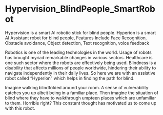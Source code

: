 # Hypervision_BlindPeople_SmartRobot
Hypervision is a smart AI robotic stick for blind people.
Hyperion is a smart AI Assistant robot for blind people, Features Include Face Recognition, Obstacle avoidance, Object detection, Text recognition, voice feedback

Robotics is one of the leading technologies in the world. Usage of robots has brought myriad remarkable changes in various sectors. Healthcare is one such sector where the robots are effectively being used. Blindness is a disability that affects millions of people worldwide, hindering their ability to navigate independently in their daily lives. So here we are with an assistive robot called “Hyperion” which helps in finding the path for blind.

Imagine walking blindfolded around your room. A sense of vulnerability catches you up albeit being in a familiar place. Then imagine the situation of blind where they have to walkthrough umpteen places which are unfamiliar to them. Horrible right? This constant thought has motivated us to come up with this robot. 

